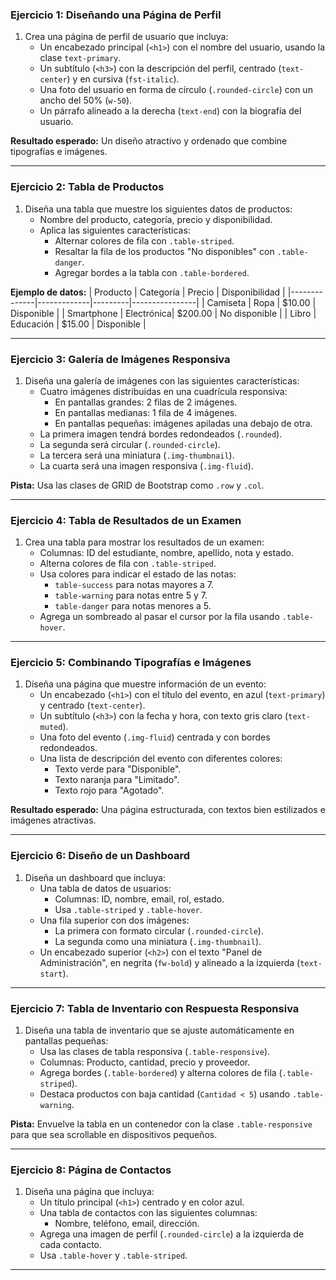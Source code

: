
### **Ejercicio 1: Diseñando una Página de Perfil**
1. Crea una página de perfil de usuario que incluya:
   - Un encabezado principal (`<h1>`) con el nombre del usuario, usando la clase `text-primary`.
   - Un subtítulo (`<h3>`) con la descripción del perfil, centrado (`text-center`) y en cursiva (`fst-italic`).
   - Una foto del usuario en forma de círculo (`.rounded-circle`) con un ancho del 50% (`w-50`).
   - Un párrafo alineado a la derecha (`text-end`) con la biografía del usuario.

**Resultado esperado:**
Un diseño atractivo y ordenado que combine tipografías e imágenes.

---

### **Ejercicio 2: Tabla de Productos**
1. Diseña una tabla que muestre los siguientes datos de productos:
   - Nombre del producto, categoría, precio y disponibilidad.
   - Aplica las siguientes características:
     - Alternar colores de fila con `.table-striped`.
     - Resaltar la fila de los productos "No disponibles" con `.table-danger`.
     - Agregar bordes a la tabla con `.table-bordered`.

**Ejemplo de datos:**
| Producto     | Categoría   | Precio  | Disponibilidad |
|--------------|-------------|---------|----------------|
| Camiseta     | Ropa       | $10.00  | Disponible     |
| Smartphone   | Electrónica| $200.00 | No disponible  |
| Libro        | Educación  | $15.00  | Disponible     |

---

### **Ejercicio 3: Galería de Imágenes Responsiva**
1. Diseña una galería de imágenes con las siguientes características:
   - Cuatro imágenes distribuidas en una cuadrícula responsiva:
     - En pantallas grandes: 2 filas de 2 imágenes.
     - En pantallas medianas: 1 fila de 4 imágenes.
     - En pantallas pequeñas: imágenes apiladas una debajo de otra.
   - La primera imagen tendrá bordes redondeados (`.rounded`).
   - La segunda será circular (`.rounded-circle`).
   - La tercera será una miniatura (`.img-thumbnail`).
   - La cuarta será una imagen responsiva (`.img-fluid`).

**Pista:**
Usa las clases de GRID de Bootstrap como `.row` y `.col`.

---

### **Ejercicio 4: Tabla de Resultados de un Examen**
1. Crea una tabla para mostrar los resultados de un examen:
   - Columnas: ID del estudiante, nombre, apellido, nota y estado.
   - Alterna colores de fila con `.table-striped`.
   - Usa colores para indicar el estado de las notas:
     - `table-success` para notas mayores a 7.
     - `table-warning` para notas entre 5 y 7.
     - `table-danger` para notas menores a 5.
   - Agrega un sombreado al pasar el cursor por la fila usando `.table-hover`.

---

### **Ejercicio 5: Combinando Tipografías e Imágenes**
1. Diseña una página que muestre información de un evento:
   - Un encabezado (`<h1>`) con el título del evento, en azul (`text-primary`) y centrado (`text-center`).
   - Un subtítulo (`<h3>`) con la fecha y hora, con texto gris claro (`text-muted`).
   - Una foto del evento (`.img-fluid`) centrada y con bordes redondeados.
   - Una lista de descripción del evento con diferentes colores:
     - Texto verde para "Disponible".
     - Texto naranja para "Limitado".
     - Texto rojo para "Agotado".

**Resultado esperado:**
Una página estructurada, con textos bien estilizados e imágenes atractivas.

---

### **Ejercicio 6: Diseño de un Dashboard**
1. Diseña un dashboard que incluya:
   - Una tabla de datos de usuarios:
     - Columnas: ID, nombre, email, rol, estado.
     - Usa `.table-striped` y `.table-hover`.
   - Una fila superior con dos imágenes:
     - La primera con formato circular (`.rounded-circle`).
     - La segunda como una miniatura (`.img-thumbnail`).
   - Un encabezado superior (`<h2>`) con el texto "Panel de Administración", en negrita (`fw-bold`) y alineado a la izquierda (`text-start`).

---

### **Ejercicio 7: Tabla de Inventario con Respuesta Responsiva**
1. Diseña una tabla de inventario que se ajuste automáticamente en pantallas pequeñas:
   - Usa las clases de tabla responsiva (`.table-responsive`).
   - Columnas: Producto, cantidad, precio y proveedor.
   - Agrega bordes (`.table-bordered`) y alterna colores de fila (`.table-striped`).
   - Destaca productos con baja cantidad (`Cantidad < 5`) usando `.table-warning`.

**Pista:**
Envuelve la tabla en un contenedor con la clase `.table-responsive` para que sea scrollable en dispositivos pequeños.

---

### **Ejercicio 8: Página de Contactos**
1. Diseña una página que incluya:
   - Un título principal (`<h1>`) centrado y en color azul.
   - Una tabla de contactos con las siguientes columnas:
     - Nombre, teléfono, email, dirección.
   - Agrega una imagen de perfil (`.rounded-circle`) a la izquierda de cada contacto.
   - Usa `.table-hover` y `.table-striped`.

---
